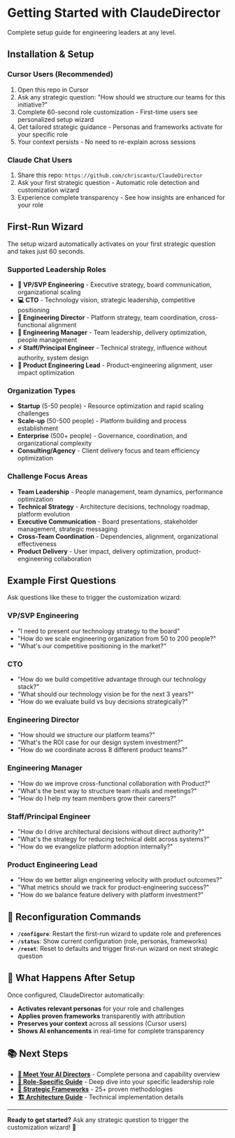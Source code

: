# Getting Started with ClaudeDirector

Complete setup guide for engineering leaders at any level.

## Installation & Setup

### Cursor Users (Recommended)
1. Open this repo in Cursor
2. Ask any strategic question: "How should we structure our teams for this initiative?"
3. Complete 60-second role customization - First-time users see personalized setup wizard
4. Get tailored strategic guidance - Personas and frameworks activate for your specific role
5. Your context persists - No need to re-explain across sessions

### Claude Chat Users
1. Share this repo: `https://github.com/chriscantu/ClaudeDirector`
2. Ask your first strategic question - Automatic role detection and customization wizard
3. Experience complete transparency - See how insights are enhanced for your role

## First-Run Wizard

The setup wizard automatically activates on your first strategic question and takes just 60 seconds.

### Supported Leadership Roles
- **🏢 VP/SVP Engineering** - Executive strategy, board communication, organizational scaling
- **💻 CTO** - Technology vision, strategic leadership, competitive positioning
- **🎯 Engineering Director** - Platform strategy, team coordination, cross-functional alignment
- **👥 Engineering Manager** - Team leadership, delivery optimization, people management
- **⚡ Staff/Principal Engineer** - Technical strategy, influence without authority, system design
- **🚀 Product Engineering Lead** - Product-engineering alignment, user impact optimization

### Organization Types
- **Startup** (5-50 people) - Resource optimization and rapid scaling challenges
- **Scale-up** (50-500 people) - Platform building and process establishment
- **Enterprise** (500+ people) - Governance, coordination, and organizational complexity
- **Consulting/Agency** - Client delivery focus and team efficiency optimization

### Challenge Focus Areas
- **Team Leadership** - People management, team dynamics, performance optimization
- **Technical Strategy** - Architecture decisions, technology roadmap, platform evolution
- **Executive Communication** - Board presentations, stakeholder management, strategic messaging
- **Cross-Team Coordination** - Dependencies, alignment, organizational effectiveness
- **Product Delivery** - User impact, delivery optimization, product-engineering collaboration

## Example First Questions

Ask questions like these to trigger the customization wizard:

### VP/SVP Engineering
- "I need to present our technology strategy to the board"
- "How do we scale engineering organization from 50 to 200 people?"
- "What's our competitive positioning in the market?"

### **CTO**
- "How do we build competitive advantage through our technology stack?"
- "What should our technology vision be for the next 3 years?"
- "How do we evaluate build vs buy decisions strategically?"

### **Engineering Director**
- "How should we structure our platform teams?"
- "What's the ROI case for our design system investment?"
- "How do we coordinate across 8 different product teams?"

### **Engineering Manager**
- "How do we improve cross-functional collaboration with Product?"
- "What's the best way to structure team rituals and meetings?"
- "How do I help my team members grow their careers?"

### **Staff/Principal Engineer**
- "How do I drive architectural decisions without direct authority?"
- "What's the strategy for reducing technical debt across systems?"
- "How do we evangelize platform adoption internally?"

### **Product Engineering Lead**
- "How do we better align engineering velocity with product outcomes?"
- "What metrics should we track for product-engineering success?"
- "How do we balance feature delivery with platform investment?"

## 🔄 **Reconfiguration Commands**

- **`/configure`**: Restart the first-run wizard to update role and preferences
- **`/status`**: Show current configuration (role, personas, frameworks)
- **`/reset`**: Reset to defaults and trigger first-run wizard on next strategic question

## 🎯 **What Happens After Setup**

Once configured, ClaudeDirector automatically:
- **Activates relevant personas** for your role and challenges
- **Applies proven frameworks** transparently with attribution
- **Preserves your context** across all sessions (Cursor users)
- **Shows AI enhancements** in real-time for complete transparency

## 📚 **Next Steps**

- **[🤖 Meet Your AI Directors](CAPABILITIES.md)** - Complete persona and capability overview
- **[🎯 Role-Specific Guide](ROLES_GUIDE.md)** - Deep dive into your specific leadership role
- **[🧠 Strategic Frameworks](STRATEGIC_FRAMEWORKS_GUIDE.md)** - 25+ proven methodologies
- **[🏗️ Architecture Guide](architecture/OVERVIEW.md)** - Technical implementation details

---

**Ready to get started?** Ask any strategic question to trigger the customization wizard! 🚀
